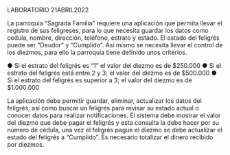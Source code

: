 LABORATORIO 21ABRIL2022

La parroquia “Sagrada Familia” requiere una aplicación que permita llevar el registro de sus feligreses, para lo que necesita guardar los datos como cedula, nombre, dirección, teléfono, estrato y estado. El estado del feligrés puede ser “Deudor” y “Cumplido”. Así mismo se necesita llevar el control de los diezmos, para ello la parroquia tiene definido unos criterios.

● Si el estrato del feligrés es “1” el valor del diezmo es de $250.000 ● Si el estrato del feligrés está entre 2 y 3; el valor del diezmo es de $500.000 ● Si el estrato del feligrés es superior a 3; el valor del diezmo es de $1.000.000

La aplicación debe permitir guardar, eliminar, actualizar los datos del feligrés; así como buscar un feligrés para revisar su estado actual o conocer datos para realizar notificaciones. El sistema debe mostrar el valor del diezmo que debe pagar el feligrés y esta consulta la debe hacer por su número de cédula, una vez el feligrés pague el diezmo se debe actualizar el estado del feligrés a “Cumplido”. Es necesario totalizar el dinero recibido por diezmos.
